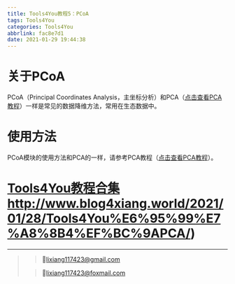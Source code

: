 ```yaml
---
title: Tools4You教程5：PCoA
tags: Tools4You
categories: Tools4You
abbrlink: fac8e7d1
date: 2021-01-29 19:44:38
---
```


# 关于PCoA

PCoA（Principal Coordinates Analysis，主坐标分析）和PCA（[点击查看PCA教程](http://121.4.162.87/2021/01/28/Tools4You%E6%95%99%E7%A8%8B4%EF%BC%9APCA/)）一样是常见的数据降维方法，<!-- more -->常用在生态数据中。

# 使用方法

PCoA模块的使用方法和PCA的一样，请参考PCA教程（[点击查看PCA教程](http://121.4.162.87/2021/01/28/Tools4You%E6%95%99%E7%A8%8B4%EF%BC%9APCA/)）。

# [Tools4You教程合集](https://www.blog4xiang.world/categories/Tools4You/)http://www.blog4xiang.world/2021/01/28/Tools4You%E6%95%99%E7%A8%8B4%EF%BC%9APCA/)

---

>>💌lixiang117423@gmail.com
>
>>💌lixiang117423@foxmail.com


